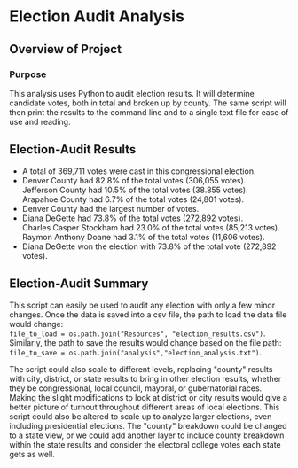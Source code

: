 # Election Audit Analysis

## Overview of Project

### Purpose

This analysis uses Python to audit election results. It will determine candidate votes, both in total and broken up by county. The same script will then print the results to the command line and to a single text file for ease of use and reading.


## Election-Audit Results

- A total of 369,711 votes were cast in this congressional election.
- Denver County had 82.8% of the total votes (306,055 votes).<br>
  Jefferson County had 10.5% of the total votes (38.855 votes).<br>
  Arapahoe County had 6.7% of the total votes (24,801 votes).
- Denver County had the largest number of votes.
- Diana DeGette had 73.8% of the total votes (272,892 votes).<br>
  Charles Casper Stockham had 23.0% of the total votes (85,213 votes).<br>
  Raymon Anthony Doane had 3.1% of the total votes (11,606 votes).
- Diana DeGette won the election with 73.8% of the total vote (272,892 votes).


## Election-Audit Summary

This script can easily be used to audit any election with only a few minor changes. Once the data is saved into a csv file, the path to load the data file would change:<br>
`file_to_load = os.path.join("Resources", "election_results.csv")`.<br>
 Similarly, the path to save the results would change based on the file path:<br> `file_to_save = os.path.join("analysis","election_analysis.txt")`.<br>


The script could also scale to different levels, replacing "county" results with city, district, or state results to bring in other election results, whether they be congressional, local council, mayoral, or gubernatorial races. Making the slight modifications to look at district or city results would give a better picture of turnout throughout different areas of local elections. This script could also be altered to scale up to analyze larger elections, even including presidential elections. The "county" breakdown could be changed to a state view, or we could add another layer to include county breakdown within the state results and consider the electoral college votes each state gets as well. 